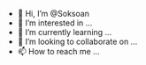 - 👋 Hi, I’m @Soksoan
- 👀 I’m interested in ...
- 🌱 I’m currently learning ...
- 💞️ I’m looking to collaborate on ...
- 📫 How to reach me ...

<!---
Soksoan/Soksoan is a ✨ special ✨ repository because its `README.md` (this file) appears on your GitHub profile.
You can click the Preview link to take a look at your changes.
--->
